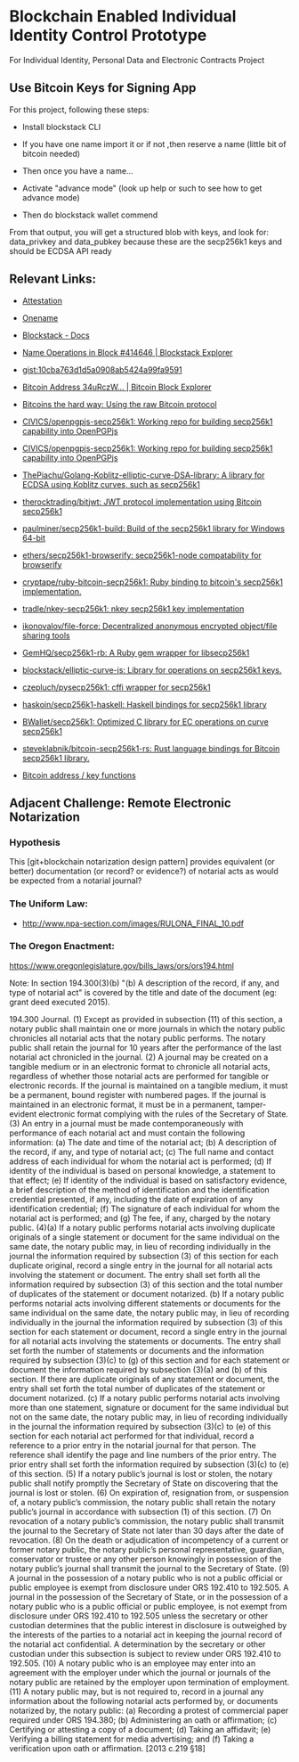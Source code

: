 # Blockchain Enabled Individual Identity Control Prototype

For Individual Identity, Personal Data and Electronic Contracts Project

## Use Bitcoin Keys for Signing App

For this project, following these steps:

* Install blockstack CLI

* If you have one name import it or if not ,then reserve a name (little bit of  bitcoin needed)

* Then once you have a name...

* Activate "advance mode" (look up help or such to see how to get advance mode)

* Then do blockstack wallet commend

From that output, you will get a structured blob with keys, and look for: data_privkey and data_pubkey because these are the secp256k1 keys and should be ECDSA API ready

## Relevant Links: 

* [Attestation](https://github.com/decentralized-identity/attestations/tree/master/implementations/azure)

* [Onename](https://onename.com/settings)

* [Blockstack - Docs](https://blockstack.org/docs)

* [Name Operations in Block #414646 | Blockstack Explorer](https://explorer.blockstack.org/nameops/414646)

* [gist:10cba763d1d5a0908ab5424a99fa9591](https://gist.github.com/jwalsh/10cba763d1d5a0908ab5424a99fa9591)

* [Bitcoin Address 34uRczW... | Bitcoin Block Explorer](https://blockexplorer.com/address/34uRczWSFuVUESrBk3q1PdV8LePKCZp9An)

* [Bitcoins the hard way: Using the raw Bitcoin protocol](http://www.righto.com/2014/02/bitcoins-hard-way-using-raw-bitcoin.html)

* [CIVICS/openpgpjs-secp256k1: Working repo for building secp256k1 capability into OpenPGPjs](https://github.com/CIVICS/openpgpjs-secp256k1)

* [CIVICS/openpgpjs-secp256k1: Working repo for building secp256k1 capability into OpenPGPjs](https://github.com/CIVICS/openpgpjs-secp256k1#encrypt-and-decrypt-string-data-with-pgp-keys)

* [ThePiachu/Golang-Koblitz-elliptic-curve-DSA-library: A library for ECDSA using Koblitz curves, such as secp256k1](https://github.com/ThePiachu/Golang-Koblitz-elliptic-curve-DSA-library)

* [therocktrading/bitjwt: JWT protocol implementation using Bitcoin secp256k1](https://github.com/therocktrading/bitjwt)

* [paulminer/secp256k1-build: Build of the secp256k1 library for Windows 64-bit](https://github.com/paulminer/secp256k1-build)

* [ethers/secp256k1-browserify: secp256k1-node compatability for browserify](https://github.com/ethers/secp256k1-browserify)

* [cryptape/ruby-bitcoin-secp256k1: Ruby binding to bitcoin's secp256k1 implementation.](https://github.com/cryptape/ruby-bitcoin-secp256k1)

* [tradle/nkey-secp256k1: nkey secp256k1 key implementation](https://github.com/tradle/nkey-secp256k1)

* [ikonovalov/file-force: Decentralized anonymous encrypted object/file sharing tools](https://github.com/ikonovalov/file-force)

* [GemHQ/secp256k1-rb: A Ruby gem wrapper for libsecp256k1](https://github.com/GemHQ/secp256k1-rb)

* [blockstack/elliptic-curve-js: Library for operations on secp256k1 keys.](https://github.com/blockstack/elliptic-curve-js)

* [czepluch/pysecp256k1: cffi wrapper for secp256k1](https://github.com/czepluch/pysecp256k1)

* [haskoin/secp256k1-haskell: Haskell bindings for secp256k1 library](https://github.com/haskoin/secp256k1-haskell)

* [BWallet/secp256k1: Optimized C library for EC operations on curve secp256k1](https://github.com/BWallet/secp256k1)

* [steveklabnik/bitcoin-secp256k1-rs: Rust language bindings for Bitcoin secp256k1 library.](https://github.com/steveklabnik/bitcoin-secp256k1-rs)

* [Bitcoin address / key functions](https://gist.github.com/shirriff/8e6b5650361bbe78a055)

## Adjacent Challenge: Remote Electronic Notarization

### Hypothesis

This [git+blockchain notarization design pattern] provides equivalent (or better) documentation (or record? or evidence?) of notarial acts as would be expected from a notarial journal?

### The Uniform Law:

* http://www.npa-section.com/images/RULONA_FINAL_10.pdf

### The Oregon Enactment:

https://www.oregonlegislature.gov/bills_laws/ors/ors194.html

Note: In section 194.300(3)(b) "(b) A description of the record, if any, and type of notarial act" is covered by the title and date of the document (eg: grant deed executed 2015).

  194.300 Journal. (1) Except as provided in subsection (11) of this section, a notary public shall maintain one or more journals in which the notary public chronicles all notarial acts that the notary public performs. The notary public shall retain the journal for 10 years after the performance of the last notarial act chronicled in the journal.
      (2) A journal may be created on a tangible medium or in an electronic format to chronicle all notarial acts, regardless of whether those notarial acts are performed for tangible or electronic records. If the journal is maintained on a tangible medium, it must be a permanent, bound register with numbered pages. If the journal is maintained in an electronic format, it must be in a permanent, tamper-evident electronic format complying with the rules of the Secretary of State.
      (3) An entry in a journal must be made contemporaneously with performance of each notarial act and must contain the following information:
      (a) The date and time of the notarial act;
      (b) A description of the record, if any, and type of notarial act;
      (c) The full name and contact address of each individual for whom the notarial act is performed;
      (d) If identity of the individual is based on personal knowledge, a statement to that effect;
      (e) If identity of the individual is based on satisfactory evidence, a brief description of the method of identification and the identification credential presented, if any, including the date of expiration of any identification credential;
      (f) The signature of each individual for whom the notarial act is performed; and
      (g) The fee, if any, charged by the notary public.
      (4)(a) If a notary public performs notarial acts involving duplicate originals of a single statement or document for the same individual on the same date, the notary public may, in lieu of recording individually in the journal the information required by subsection (3) of this section for each duplicate original, record a single entry in the journal for all notarial acts involving the statement or document. The entry shall set forth all the information required by subsection (3) of this section and the total number of duplicates of the statement or document notarized.
      (b) If a notary public performs notarial acts involving different statements or documents for the same individual on the same date, the notary public may, in lieu of recording individually in the journal the information required by subsection (3) of this section for each statement or document, record a single entry in the journal for all notarial acts involving the statements or documents. The entry shall set forth the number of statements or documents and the information required by subsection (3)(c) to (g) of this section and for each statement or document the information required by subsection (3)(a) and (b) of this section. If there are duplicate originals of any statement or document, the entry shall set forth the total number of duplicates of the statement or document notarized.
      (c) If a notary public performs notarial acts involving more than one statement, signature or document for the same individual but not on the same date, the notary public may, in lieu of recording individually in the journal the information required by subsection (3)(c) to (e) of this section for each notarial act performed for that individual, record a reference to a prior entry in the notarial journal for that person. The reference shall identify the page and line numbers of the prior entry. The prior entry shall set forth the information required by subsection (3)(c) to (e) of this section.
      (5) If a notary public’s journal is lost or stolen, the notary public shall notify promptly the Secretary of State on discovering that the journal is lost or stolen.
      (6) On expiration of, resignation from, or suspension of, a notary public’s commission, the notary public shall retain the notary public’s journal in accordance with subsection (1) of this section.
      (7) On revocation of a notary public’s commission, the notary public shall transmit the journal to the Secretary of State not later than 30 days after the date of revocation.
      (8) On the death or adjudication of incompetency of a current or former notary public, the notary public’s personal representative, guardian, conservator or trustee or any other person knowingly in possession of the notary public’s journal shall transmit the journal to the Secretary of State.
      (9) A journal in the possession of a notary public who is not a public official or public employee is exempt from disclosure under ORS 192.410 to 192.505. A journal in the possession of the Secretary of State, or in the possession of a notary public who is a public official or public employee, is not exempt from disclosure under ORS 192.410 to 192.505 unless the secretary or other custodian determines that the public interest in disclosure is outweighed by the interests of the parties to a notarial act in keeping the journal record of the notarial act confidential. A determination by the secretary or other custodian under this subsection is subject to review under ORS 192.410 to 192.505.
      (10) A notary public who is an employee may enter into an agreement with the employer under which the journal or journals of the notary public are retained by the employer upon termination of employment.
      (11) A notary public may, but is not required to, record in a journal any information about the following notarial acts performed by, or documents notarized by, the notary public:
      (a) Recording a protest of commercial paper required under ORS 194.380;
      (b) Administering an oath or affirmation;
      (c) Certifying or attesting a copy of a document;
      (d) Taking an affidavit;
      (e) Verifying a billing statement for media advertising; and
      (f) Taking a verification upon oath or affirmation. [2013 c.219 §18]

